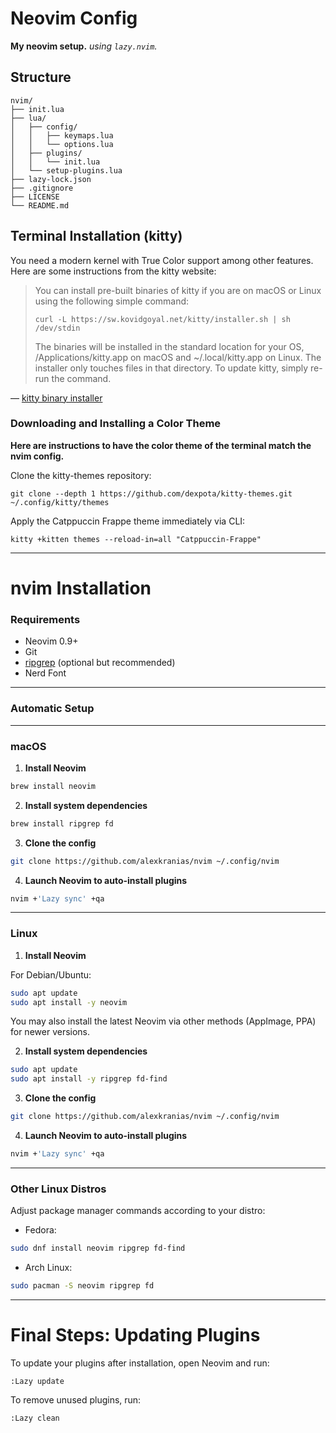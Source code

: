 # Neovim Config

**My neovim setup.**
*using `lazy.nvim`.*

## Structure

```
nvim/
├── init.lua
├── lua/
│   ├── config/
│   │   ├── keymaps.lua
│   │   └── options.lua
│   ├── plugins/
│   │   └── init.lua
│   └── setup-plugins.lua
├── lazy-lock.json
├── .gitignore
├── LICENSE
└── README.md
```

## Terminal Installation (kitty)
You need a modern kernel with True Color support among other features. Here are some instructions from the kitty website:

> You can install pre-built binaries of kitty if you are on macOS or Linux using the following simple command:
>```
>curl -L https://sw.kovidgoyal.net/kitty/installer.sh | sh /dev/stdin
>```
>The binaries will be installed in the standard location for your OS, /Applications/kitty.app on macOS and ~/.local/kitty.app on Linux. The installer only touches files in that directory. To update kitty, simply re-run the command.

— [kitty binary installer](https://sw.kovidgoyal.net/kitty/binary/)

### Downloading and Installing a Color Theme
**Here are instructions to have the color theme of the terminal match the nvim config.**

Clone the kitty-themes repository:
```
git clone --depth 1 https://github.com/dexpota/kitty-themes.git ~/.config/kitty/themes
```

Apply the Catppuccin Frappe theme immediately via CLI:
```
kitty +kitten themes --reload-in=all "Catppuccin-Frappe"
```
---
# nvim Installation

### Requirements

* Neovim 0.9+
* Git
* [ripgrep](https://github.com/BurntSushi/ripgrep) (optional but recommended)
* Nerd Font

---

### Automatic Setup

---

### macOS

1. **Install Neovim**

```bash
brew install neovim
```

2. **Install system dependencies**

```bash
brew install ripgrep fd
```

3. **Clone the config**

```bash
git clone https://github.com/alexkranias/nvim ~/.config/nvim
```

4. **Launch Neovim to auto-install plugins**

```bash
nvim +'Lazy sync' +qa
```

---

### Linux

1. **Install Neovim**

For Debian/Ubuntu:

```bash
sudo apt update
sudo apt install -y neovim
```

You may also install the latest Neovim via other methods (AppImage, PPA) for newer versions.

2. **Install system dependencies**

```bash
sudo apt update
sudo apt install -y ripgrep fd-find
```

3. **Clone the config**

```bash
git clone https://github.com/alexkranias/nvim ~/.config/nvim
```

4. **Launch Neovim to auto-install plugins**

```bash
nvim +'Lazy sync' +qa
```

---

### Other Linux Distros

Adjust package manager commands according to your distro:

* Fedora:

```bash
sudo dnf install neovim ripgrep fd-find
```

* Arch Linux:

```bash
sudo pacman -S neovim ripgrep fd
```

---

# Final Steps: Updating Plugins

To update your plugins after installation, open Neovim and run:

```vim
:Lazy update
```

To remove unused plugins, run:

```vim
:Lazy clean
```